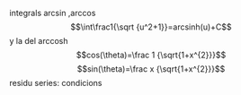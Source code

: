 integrals
	arcsin ,arccos
		$$\int\frac1{\sqrt {u^2+1}}=arcsinh(u)+C$$y la del arccosh
	$$cos(\theta)=\frac 1 {\sqrt{1+x^{2}}}$$
	$$sin(\theta)=\frac x {\sqrt{1+x^{2}}}$$
residu
series: condicions
